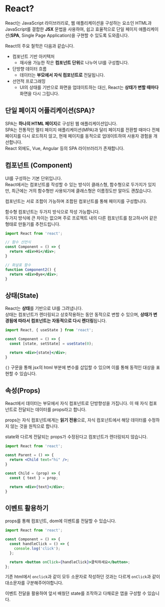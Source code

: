 # React?

React는 JavaScript 라이브러리로, 웹 애플리케이션을 구성하는 요소인 HTML과 JavaScript를 결합한 **JSX** 문법을 사용하여, 쉽고 효율적으로 단일 페이지 애플리케이션(**SPA**, Single Page Application)을 구현할 수 있도록 도와줍니다.  

React의 주요 철학은 다음과 같습니다.

- 컴포넌트 기반 아키텍처
  - 재사용 가능한 작은 **컴포넌트 단위**로 나누어 UI를 구성합니다.
- 단방향 데이터 흐름
  - 데이터는 **부모에서 자식 컴포넌트로** 전달됩니다.
- 선언적 프로그래밍
  - UI의 상태를 기반으로 화면을 업데이트하는 대신, React는 **상태가 변할 때마다** 화면을 다시 그립니다.

## 단일 페이지 어플리케이션(SPA)?

SPA는 **하나의 HTML 페이지**로 구성된 웹 애플리케이션입니다.  
SPA는 전통적인 멀티 페이지 애플리케이션(MPA)과 달리 페이지를 전환할 때마다 전체 페이지를 다시 로드하지 않고, 현재 페이지를 동적으로 업데이트하여 사용자 경험을 개선합니다.  
React 외에도, Vue, Angular 등의 SPA 라이브러리가 존재합니다.

## 컴포넌트 (Component)

UI를 구성하는 기본 단위입니다.  
React에서는 컴포넌트를 작성할 수 있는 방식이 클래스형, 함수형으로 두가지가 있지만, 최근에는 거의 함수형만 사용되기에 클래스형은 이름정도만 알아도 괜찮습니다.

컴포넌트는 서로 조합이 가능하며 조합된 컴포넌트를 통해 페이지를 구성합니다.

함수형 컴포넌트는 두가지 방식으로 작성 가능합니다.  
두가지 방식에 큰 차이는 없으며 주로 프로젝트 내의 다른 컴포넌트를 참고하시어 같은 형태로 만들기를 추천드립니다.

```jsx
import React from 'react';

// 함수 선언식
const Component = () => {
  return <div>Hi</div>;
}

// 화살표 함수
function Component2() {
  return <div>Bye</div>;
}
```

## 상태(State)

React는 **상태**를 기반으로 UI를 그려냅니다.  
상태는 컴포넌트가 렌더링되고 상호작용하는 동안 동적으로 변할 수 있으며, **상태가 변경됨에 따라서 컴포넌트는 자동적으로 다시 렌더링**됩니다.

```jsx
import React, { useState } from 'react';

const Component = () => {
  const [state, setState] = useState(0);

  return <div>{state}</div>;
}
```

`{}` 구문을 통해 jsx의 html 부분에 변수를 삽입할 수 있으며 이를 통해 동적인 대상을 표현할 수 있습니다.

## 속성(Props)

React에서 데이터는 부모에서 자식 컴포넌트로 단방향성을 가집니다. 이 때 자식 컴포넌트로 전달되는 데이터를 props라고 합니다.  

props는 자식 컴포넌트에게는 **읽기 전용**으로, 자식 컴포넌트에서 해당 데이터를 수정하지 않는 것을 원칙으로 합니다.

state와 다르게 전달되는 props가 수정된다고 컴포넌트가 렌더링되지 않습니다.

```jsx
import React from 'react';

const Parent = () => {
  return <Child text="hi" />;
}

const Child = (prop) => {
  const { text } = prop;

  return <div>{text}</div>;
}
```

## 이벤트 활용하기

props를 통해 컴포넌트, dom에 이벤트를 전달할 수 있습니다.

```jsx
import React from 'react';

const Component = () => {
  const handleClick = () => {
    console.log('click');
  };

  return <button onClick={handleClick}>클릭하세요</button>;
};
```

기존 html에서 `onclick`과 같이 모두 소문자로 작성하던 것과는 다르게 `onClick`과 같이 대소문자를 구분해주어야합니다.

이벤트 전달을 활용하여 앞서 배웠던 state를 조작하고 다채로운 앱을 구성할 수 있습니다.
